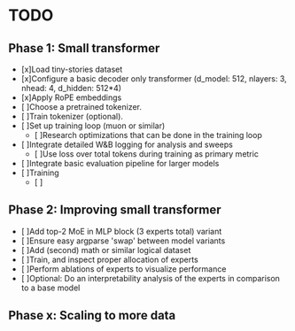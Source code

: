 # TODO

## Phase 1: Small transformer
- [x]Load tiny-stories dataset
- [x]Configure a basic decoder only transformer (d_model: 512, nlayers: 3, nhead: 4, d_hidden: 512*4)
- [x]Apply RoPE embeddings
- [ ]Choose a pretrained tokenizer.
- [ ]Train tokenizer (optional).
- [ ]Set up training loop (muon or similar)
    - [ ]Research optimizations that can be done in the training loop
- [ ]Integrate detailed W&B logging for analysis and sweeps
    - [ ]Use loss over total tokens during training as primary metric
- [ ]Integrate basic evaluation pipeline for larger models
- [ ]Training
    - [ ]

## Phase 2: Improving small transformer
- [ ]Add top-2 MoE in MLP block (3 experts total) variant
- [ ]Ensure easy argparse 'swap' between model variants
- [ ]Add (second) math or similar logical dataset
- [ ]Train, and inspect proper allocation of experts
- [ ]Perform ablations of experts to visualize performance
- [ ]Optional: Do an interpretability analysis of the experts in comparison to a base model

## Phase x: Scaling to more data
